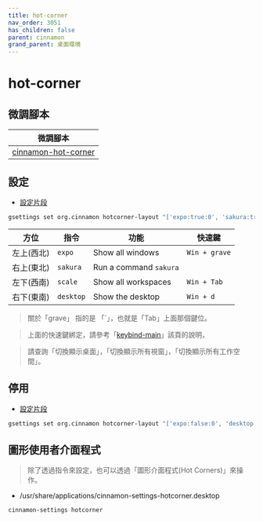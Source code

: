 ```yaml
---
title: hot-corner
nav_order: 3051
has_children: false
parent: cinnamon
grand_parent: 桌面環境
---
```



# hot-corner


## 微調腳本

| 微調腳本 |
| --- |
| [cinnamon-hot-corner](https://github.com/samwhelp/note-about-ubuntu/tree/gh-pages/_demo/adjustment/de/cinnamon/part/cinnamon-hot-corner) |


## 設定

* [設定片段](https://github.com/samwhelp/note-about-ubuntu/blob/gh-pages/_demo/adjustment/de/cinnamon/part/cinnamon-hot-corner/config-install.sh#L48)

``` sh
gsettings set org.cinnamon hotcorner-layout "['expo:true:0', 'sakura:true:0', 'scale:true:0', 'desktop:true:0']"
```

| 方位 | 指令 | 功能 | 快速鍵 |
| --- | --- | --- | --- |
| 左上(西北) | `expo` | Show all windows | `Win + grave` |
| 右上(東北) | `sakura` | Run a command `sakura` |  |
| 左下(西南) | `scale` | Show all workspaces | `Win + Tab` |
| 右下(東南) | `desktop` | Show the desktop | `Win + d` |

> 關於「grave」 指的是 「`」，也就是「Tab」上面那個鍵位。

> 上面的快速鍵綁定，請參考「[keybind-main](https://samwhelp.github.io/note-about-ubuntu/read/desktop_environment/cinnamon/adjustment/keybind-main.html#%E5%88%87%E6%8F%9B%E9%A1%AF%E7%A4%BA%E6%A1%8C%E9%9D%A2)」該頁的說明，

> 請查詢「切換顯示桌面」，「切換顯示所有視窗」，「切換顯示所有工作空間」。


## 停用

* [設定片段](https://github.com/samwhelp/note-about-ubuntu/blob/gh-pages/_demo/adjustment/de/cinnamon/part/cinnamon-hot-corner/config-rollback.sh#L49)

``` sh
gsettings set org.cinnamon hotcorner-layout "['expo:false:0', 'desktop:false:0', 'scale:false:0', 'desktop:false:0']"
```


## 圖形使用者介面程式

> 除了透過指令來設定，也可以透過「圖形介面程式(Hot Corners)」來操作。

* /usr/share/applications/cinnamon-settings-hotcorner.desktop

``` sh
cinnamon-settings hotcorner
```
